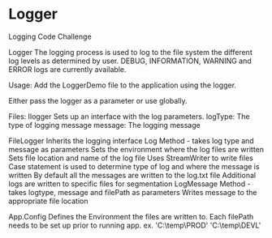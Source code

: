 # Logger
Logging Code Challenge

Logger 
The logging process is used to log to the file system the different log levels as determined by user.
DEBUG, INFORMATION, WARNING and ERROR logs are currently available.

Usage:
Add the LoggerDemo file to the application using the logger.

Either pass the logger as a parameter or use globally.  

Files:
Ilogger 
	Sets up an interface with the log parameters. 
	logType: The type of logging message
	message: The logging message 

FileLogger
	Inherits the logging interface
	Log Method - takes log type and message as parameters
	Sets the environment where the log files are written
	Sets file location and name of the log file
	Uses StreamWriter to write files
	Case statement is used to determine type of log and where the message is written
	By default all the messages are written to the log.txt file
	Additional logs are written to specific files for segmentation 
	LogMessage Method - takes logtype, message and filePath as parameters
		Writes message to the appropriate file location

App.Config
	Defines the Environment the files are written to.
	Each filePath needs to be set up prior to running app. ex. 'C:\temp\PROD' 'C:\temp\DEVL'
